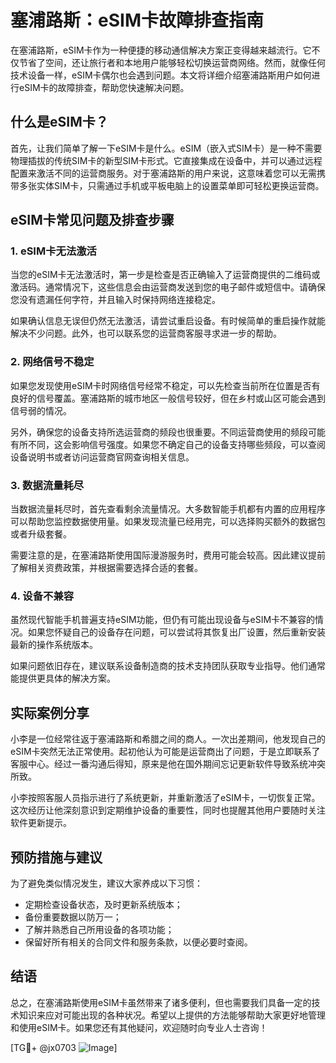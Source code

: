 # 塞浦路斯：eSIM卡故障排查指南

在塞浦路斯，eSIM卡作为一种便捷的移动通信解决方案正变得越来越流行。它不仅节省了空间，还让旅行者和本地用户能够轻松切换运营商网络。然而，就像任何技术设备一样，eSIM卡偶尔也会遇到问题。本文将详细介绍塞浦路斯用户如何进行eSIM卡的故障排查，帮助您快速解决问题。

## 什么是eSIM卡？

首先，让我们简单了解一下eSIM卡是什么。eSIM（嵌入式SIM卡）是一种不需要物理插拔的传统SIM卡的新型SIM卡形式。它直接集成在设备中，并可以通过远程配置来激活不同的运营商服务。对于塞浦路斯的用户来说，这意味着您可以无需携带多张实体SIM卡，只需通过手机或平板电脑上的设置菜单即可轻松更换运营商。

## eSIM卡常见问题及排查步骤

### 1. eSIM卡无法激活

当您的eSIM卡无法激活时，第一步是检查是否正确输入了运营商提供的二维码或激活码。通常情况下，这些信息会由运营商发送到您的电子邮件或短信中。请确保您没有遗漏任何字符，并且输入时保持网络连接稳定。

如果确认信息无误但仍然无法激活，请尝试重启设备。有时候简单的重启操作就能解决不少问题。此外，也可以联系您的运营商客服寻求进一步的帮助。

### 2. 网络信号不稳定

如果您发现使用eSIM卡时网络信号经常不稳定，可以先检查当前所在位置是否有良好的信号覆盖。塞浦路斯的城市地区一般信号较好，但在乡村或山区可能会遇到信号弱的情况。

另外，确保您的设备支持所选运营商的频段也很重要。不同运营商使用的频段可能有所不同，这会影响信号强度。如果您不确定自己的设备支持哪些频段，可以查阅设备说明书或者访问运营商官网查询相关信息。

### 3. 数据流量耗尽

当数据流量耗尽时，首先查看剩余流量情况。大多数智能手机都有内置的应用程序可以帮助您监控数据使用量。如果发现流量已经用完，可以选择购买额外的数据包或者升级套餐。

需要注意的是，在塞浦路斯使用国际漫游服务时，费用可能会较高。因此建议提前了解相关资费政策，并根据需要选择合适的套餐。

### 4. 设备不兼容

虽然现代智能手机普遍支持eSIM功能，但仍有可能出现设备与eSIM卡不兼容的情况。如果您怀疑自己的设备存在问题，可以尝试将其恢复出厂设置，然后重新安装最新的操作系统版本。

如果问题依旧存在，建议联系设备制造商的技术支持团队获取专业指导。他们通常能提供更具体的解决方案。

## 实际案例分享

小李是一位经常往返于塞浦路斯和希腊之间的商人。一次出差期间，他发现自己的eSIM卡突然无法正常使用。起初他认为可能是运营商出了问题，于是立即联系了客服中心。经过一番沟通后得知，原来是他在国外期间忘记更新软件导致系统冲突所致。

小李按照客服人员指示进行了系统更新，并重新激活了eSIM卡，一切恢复正常。这次经历让他深刻意识到定期维护设备的重要性，同时也提醒其他用户要随时关注软件更新提示。

## 预防措施与建议

为了避免类似情况发生，建议大家养成以下习惯：

- 定期检查设备状态，及时更新系统版本；
- 备份重要数据以防万一；
- 了解并熟悉自己所用设备的各项功能；
- 保留好所有相关的合同文件和服务条款，以便必要时查阅。

## 结语

总之，在塞浦路斯使用eSIM卡虽然带来了诸多便利，但也需要我们具备一定的技术知识来应对可能出现的各种状况。希望以上提供的方法能够帮助大家更好地管理和使用eSIM卡。如果您还有其他疑问，欢迎随时向专业人士咨询！

[TG💪+ @jx0703 ![Image](https://github.com/user-attachments/assets/dbca1d08-cadb-493c-b0ec-ad6f7a83f270)]